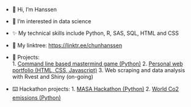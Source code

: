 - 👋 Hi, I’m Hanssen
- 👀 I’m interested in data science 
- ✨ My technical skills include Python, R, SAS, SQL, HTML and CSS
- 🌳 My linktree: https://linktr.ee/chunhanssen
- 🌱 Projects:  
      1. [Command line based mastermind game (Python)](https://github.com/CH2001/1-Python-command-line-based-mastermind-game)
      2. [Personal web portfolio (HTML, CSS, Javascript)](https://github.com/CH2001/chunhanssen.github.io)
      3. Web scraping and data analysis with Rvest and Shiny (on-going)
   
- :keyboard: Hackathon projects: 
      1. [MASA Hackathon (Python)](https://github.com/CH2001/MASA-hackathon)
      2. [World Co2 emissions (Python)](https://github.com/CH2001/World-Co2-emissions)
